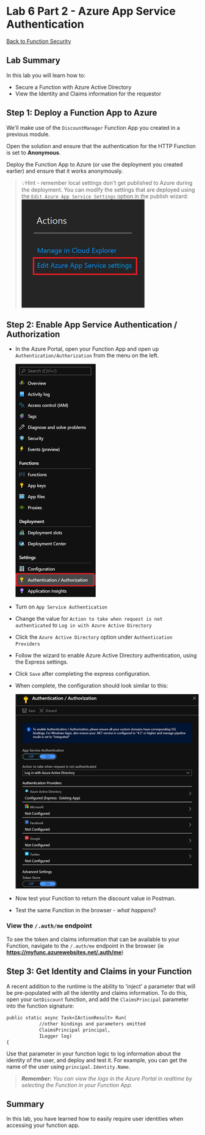 # Lab 6 Part 2 - Azure App Service Authentication

[Back to Function Security](Lab.md)

## Lab Summary

In this lab you will learn how to:

- Secure a Function with Azure Active Directory
- View the Identity and Claims information for the requestor

## Step 1: Deploy a Function App to Azure

We'll make use of the `DiscountManager` Function App you created in a previous module.

Open the solution and ensure that the authentication for the HTTP Function is set to **Anonymous**.

Deploy the Function App to Azure (or use the deployment you created earlier) and ensure that it works anonymously.
> 💡Hint - remember local settings don't get published to Azure during the deployment. You can modify the settings that are deployed using the `Edit Azure App Service Settings` option in the publish wizard:  
![App Service Settings](img/app-service-settings.png)

## Step 2: Enable App Service Authentication / Authorization

- In the Azure Portal, open your Function App and open up `Authentication/Authorization` from the menu on the left.  

  ![Auth Settings](img/auth-settings.png)

- Turn on `App Service Authentication`
- Change the value for `Action to take when request is not authenticated` to `Log in with Azure Active Directory`
- Click the `Azure Active Directory` option under `Authentication Providers`
- Follow the wizard to enable Azure Active Directory authentication, using the Express settings.
- Click `Save` after completing the express configuration.
- When complete, the configuration should look similar to this:  

  ![auth enabled](img/auth-configured.png)

- Now test your Function to return the discount value in Postman.
- Test the same Function in the browser - *what happens*?

### View the `/.auth/me` endpoint

To see the token and claims information that can be available to your Function, navigate to the `/.auth/me` endpoint in the browser (ie **<https://myfunc.azurewebsites.net/.auth/me>**)

## Step 3: Get Identity and Claims in your Function

A recent addition to the runtime is the ability to 'inject' a parameter that will be pre-populated with all the identity and claims information. To do this, open your `GetDiscount` function, and add the `ClaimsPrincipal` parameter into the function signature:

```CSharp
public static async Task<IActionResult> Run(
            //other bindings and parameters omitted
            ClaimsPrincipal principal,
            ILogger log)
{
```

Use that parameter in your function logic to log information about the identity of the user, and deploy and test it. For example, you can get the name of the user using `principal.Identity.Name`.

>***Remember:** You can view the logs in the Azure Portal in realtime by selecting the Function in your Function App.*

## Summary

In this lab, you have learned how to easily require user identities when accessing your function app.
